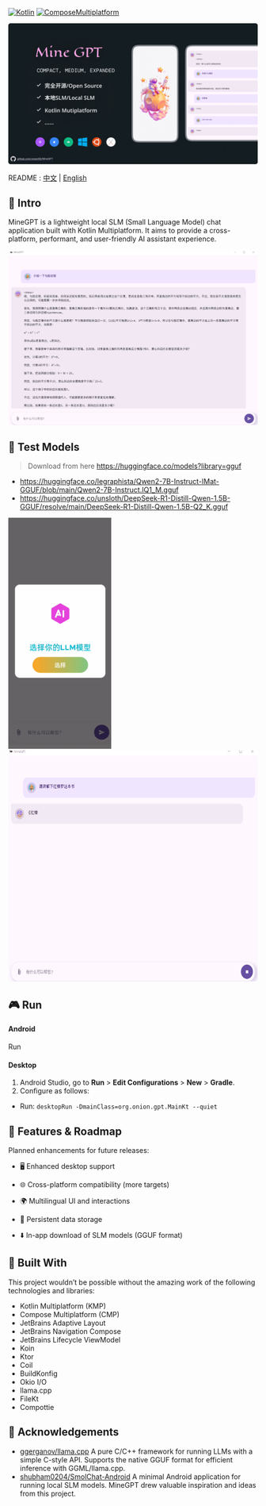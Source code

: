 [![Kotlin](https://img.shields.io/badge/Kotlin-2.1.0-blue.svg?style=flat&logo=kotlin)](https://kotlinlang.org)
[![ComposeMultiplatform](https://img.shields.io/badge/Compose_Multiplatform-1.7.3-blue.svg?style=flat)](https://www.jetbrains.com/compose-multiplatform/)

![ProjectBanner](project_cover.webp)

README : [中文](/docs/README_CHT.md) | [English](/README.md)

## 📜 Intro

MineGPT is a lightweight local SLM (Small Language Model) chat application built with Kotlin Multiplatform. It aims to provide a cross-platform, performant, and user-friendly AI assistant experience.

![ProjectApp](project_chat.webp)

## 💠 Test Models

> Download from here https://huggingface.co/models?library=gguf

- https://huggingface.co/legraphista/Qwen2-7B-Instruct-IMat-GGUF/blob/main/Qwen2-7B-Instruct.IQ1_M.gguf
- https://huggingface.co/unsloth/DeepSeek-R1-Distill-Qwen-1.5B-GGUF/resolve/main/DeepSeek-R1-Distill-Qwen-1.5B-Q2_K.gguf

<div align="start">
  <img src="./shot_1.gif" height=466/>
  <img src="./shot_2.gif" height=466/>
<div/>

## 🎮 Run

#### Android
Run
#### Desktop
1. Android Studio, go to **Run** > **Edit Configurations** > **New** > **Gradle**.
2. Configure as follows:
- Run: `desktopRun -DmainClass=org.onion.gpt.MainKt --quiet`

## 🚀 Features & Roadmap
Planned enhancements for future releases:

- 🖥️ Enhanced desktop support

- 🌐 Cross-platform compatibility (more targets)

- 🌍 Multilingual UI and interactions

- 💾 Persistent data storage

- ⬇️ In-app download of SLM models (GGUF format)

## 🧩 Built With
This project wouldn’t be possible without the amazing work of the following technologies and libraries:
- Kotlin Multiplatform (KMP)
- Compose Multiplatform (CMP)
- JetBrains Adaptive Layout
- JetBrains Navigation Compose
- JetBrains Lifecycle ViewModel
- Koin
- Ktor
- Coil
- BuildKonfig
- Okio I/O
- llama.cpp
- FileKt
- Compottie

## 🙏 Acknowledgements

* [ggerganov/llama.cpp](https://github.com/ggerganov/llama.cpp) A pure C/C++ framework for running LLMs with a simple C-style API. Supports the native GGUF format for efficient inference with GGML/llama.cpp.
* [shubham0204/SmolChat-Android](https://github.com/shubham0204/SmolChat-Android) A minimal Android application for running local SLM models. MineGPT drew valuable inspiration and ideas from this project.

